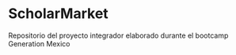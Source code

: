 # ScholarMarket
Repositorio del proyecto integrador elaborado durante el bootcamp Generation Mexico
